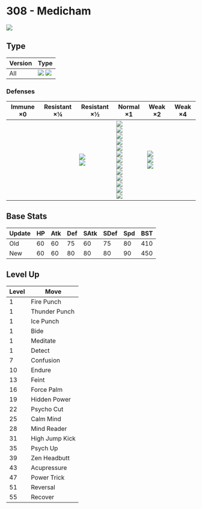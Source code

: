 # 308 - Medicham
![][308]

## Type

Version | Type
---     | ---
All     | ![][fighting]  ![][psychic]

### Defenses

Immune ×0 | Resistant ×¼ | Resistant ×½                   | Normal ×1                                                                                                                                                                                 | Weak ×2                                     | Weak ×4
---       | ---          | ---                            | ---                                                                                                                                                                                       | ---                                         | ---
&nbsp;    | &nbsp;       | ![][fighting]<br>![][rock]<br> | ![][normal]<br>![][poison]<br>![][ground]<br>![][bug]<br>![][steel]<br>![][fire]<br>![][water]<br>![][grass]<br>![][electric]<br>![][psychic]<br>![][ice]<br>![][dragon]<br>![][dark]<br> | ![][flying]<br>![][ghost]<br>![][fairy]<br> | &nbsp;

## Base Stats

Update | HP  | Atk | Def | SAtk | SDef | Spd | BST
---    | --- | --- | --- | ---  | ---  | --- | ---
Old    | 60  | 60  | 75  | 60   | 75   | 80  | 410
New    | 60  | 60  | 80  | 80   | 80   | 90  | 450

## Level Up

Level | Move
---   | ---
1     | Fire Punch
1     | Thunder Punch
1     | Ice Punch
1     | Bide
1     | Meditate
1     | Detect
7     | Confusion
10    | Endure
13    | Feint
16    | Force Palm
19    | Hidden Power
22    | Psycho Cut
25    | Calm Mind
28    | Mind Reader
31    | High Jump Kick
35    | Psych Up
39    | Zen Headbutt
43    | Acupressure
47    | Power Trick
51    | Reversal
55    | Recover

[308]: ../img/pokemon/308.png
[normal]: ../img/types/normal.png
[fire]: ../img/types/fire.png
[fighting]: ../img/types/fighting.png
[water]: ../img/types/water.png
[flying]: ../img/types/flying.png
[grass]: ../img/types/grass.png
[poison]: ../img/types/poison.png
[electric]: ../img/types/electric.png
[ground]: ../img/types/ground.png
[psychic]: ../img/types/psychic.png
[rock]: ../img/types/rock.png
[ice]: ../img/types/ice.png
[bug]: ../img/types/bug.png
[dragon]: ../img/types/dragon.png
[ghost]: ../img/types/ghost.png
[dark]: ../img/types/dark.png
[steel]: ../img/types/steel.png
[fairy]: ../img/types/fairy.png
